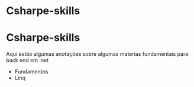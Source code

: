 # Csharpe-skills
# Csharpe-skills
Aqui estão algumas anotações sobre algumas materias fundamentais para back end em .net
- Fundamentos
- Linq
